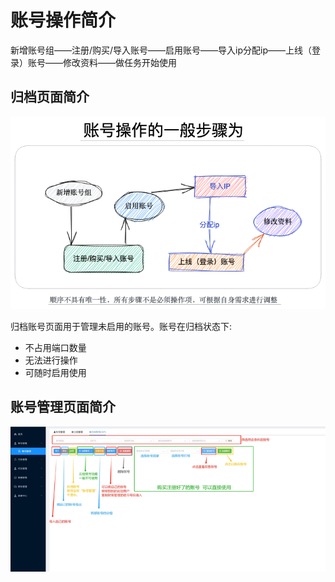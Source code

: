 # 账号操作简介

新增账号组——注册/购买/导入账号——启用账号——导入ip分配ip——上线（登录）账号——修改资料——做任务开始使用

## 归档页面简介

![归档页面](./accounts-archive.png)

归档账号页面用于管理未启用的账号。账号在归档状态下:
- 不占用端口数量
- 无法进行操作
- 可随时启用使用

## 账号管理页面简介

![账号管理](./accounts-manage.png)